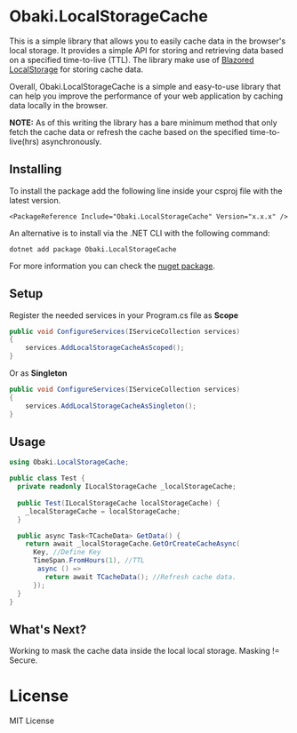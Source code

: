 # Obaki.LocalStorageCache
This is a simple library that allows you to easily cache data in the browser's local storage. It provides a simple API for storing and retrieving data  based on a specified time-to-live (TTL). The library make use of [Blazored LocalStorage](https://github.com/Blazored/LocalStorage) for storing cache data.

Overall, Obaki.LocalStorageCache is a simple and easy-to-use library that can help you improve the performance of your web application by caching data locally in the browser.

**NOTE:** As of this writing the library has a bare minimum method that only fetch the cache data or refresh the cache based on the specified time-to-live(hrs) asynchronously.
## Installing

To install the package add the following line inside your csproj file with the latest version.

```
<PackageReference Include="Obaki.LocalStorageCache" Version="x.x.x" />
```

An alternative is to install via the .NET CLI with the following command:

```
dotnet add package Obaki.LocalStorageCache
```

For more information you can check the [nuget package](https://www.nuget.org/packages/Obaki.LocalStorageCache).

## Setup
Register the needed services in your Program.cs file as **Scope**

```c#
public void ConfigureServices(IServiceCollection services)
{
    services.AddLocalStorageCacheAsScoped();
}
``` 

Or as **Singleton**

```c#
public void ConfigureServices(IServiceCollection services)
{
    services.AddLocalStorageCacheAsSingleton();
}
```
## Usage
```c#
using Obaki.LocalStorageCache;

public class Test {
  private readonly ILocalStorageCache _localStorageCache;
  
  public Test(ILocalStorageCache localStorageCache) {
    _localStorageCache = localStorageCache;
  }

  public async Task<TCacheData> GetData() {
    return await _localStorageCache.GetOrCreateCacheAsync(
      Key, //Define Key
      TimeSpan.FromHours(1), //TTL
       async () =>
         return await TCacheData(); //Refresh cache data.
      });
  }
}
```
## What's Next?
Working to mask the cache data inside the local local storage. Masking != Secure.  

# License
MIT License
